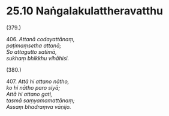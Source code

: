 

# 25.10 Naṅgalakulattheravatthu



(379.)

406\. _Attanā codayattānaṃ,_  
_paṭimaṃsetha attanā;_  
_So attagutto satimā,_  
_sukhaṃ bhikkhu vihāhisi._  


(380.)

407\. _Attā hi attano nātho,_  
_ko hi nātho paro siyā;_  
_Attā hi attano gati,_  
_tasmā saṃyamamattānaṃ;_  
_Assaṃ bhadraṃva vāṇijo._  




